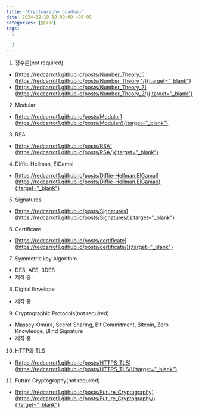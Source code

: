```yaml
---
title: "Cryptography Loadmap"
date: 2024-12-18 10:00:00 +09:00
categories: [암호학]
tags:
  [
     
  ]
---
```


1. 정수론(not required)
- [https://redcarrot1.github.io/posts/Number_Theory_1](https://redcarrot1.github.io/posts/Number_Theory_1/){:target="_blank"}
- [https://redcarrot1.github.io/posts/Number_Theory_2](https://redcarrot1.github.io/posts/Number_Theory_2/){:target="_blank"}

2. Modular
- [https://redcarrot1.github.io/posts/Modular](https://redcarrot1.github.io/posts/Modular/){:target="_blank"}

3. RSA
- [https://redcarrot1.github.io/posts/RSA](https://redcarrot1.github.io/posts/RSA/){:target="_blank"}

4. Diffie-Hellman, ElGamal
- [https://redcarrot1.github.io/posts/Diffie-Hellman,ElGamal](https://redcarrot1.github.io/posts/Diffie-Hellman,ElGamal/){:target="_blank"}

5. Signatures
- [https://redcarrot1.github.io/posts/Signatures](https://redcarrot1.github.io/posts/Signatures/){:target="_blank"}

6. Certificate
- [https://redcarrot1.github.io/posts/certificate](https://redcarrot1.github.io/posts/certificate/){:target="_blank"}

7. Symmetric key Algorithm
- DES, AES, 3DES
- 제작 중

8. Digital Envelope
- 제작 중

9. Cryptographic Protocols(not required)
- Massey-Omura, Secret Sharing, Bit Commitment, Bitcoin, Zero Knowledge, Blind Signature
- 제작 중

10. HTTP와 TLS
- [https://redcarrot1.github.io/posts/HTTPS_TLS](https://redcarrot1.github.io/posts/HTTPS_TLS/){:target="_blank"}

11. Future Cryptography(not required)
- [https://redcarrot1.github.io/posts/Future_Cryptography](https://redcarrot1.github.io/posts/Future_Cryptography/){:target="_blank"}